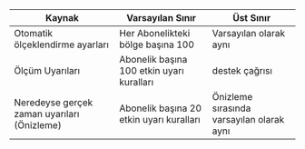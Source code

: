 | Kaynak | Varsayılan Sınır | Üst Sınır |
| --- | --- | --- |
| Otomatik ölçeklendirme ayarları |Her Abonelikteki bölge başına 100 | Varsayılan olarak aynı |
| Ölçüm Uyarıları |Abonelik başına 100 etkin uyarı kuralları | destek çağrısı |
| Neredeyse gerçek zaman uyarıları (Önizleme) | Abonelik başına 20 etkin uyarı kuralları | Önizleme sırasında varsayılan olarak aynı | 
 
